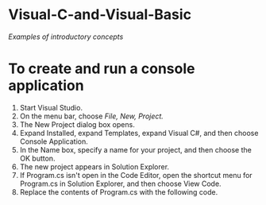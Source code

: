 # Visual-C-and-Visual-Basic
_Examples of introductory concepts_



# To create and run a console application

1. Start Visual Studio.
2. On the menu bar, choose _File, New, Project._
3. The New Project dialog box opens.
4. Expand Installed, expand Templates, expand Visual C#, and then choose Console Application.
5. In the Name box, specify a name for your project, and then choose the OK button.
6. The new project appears in Solution Explorer.
7. If Program.cs isn't open in the Code Editor, open the shortcut menu for Program.cs in Solution Explorer, and then choose View Code.
8. Replace the contents of Program.cs with the following code.
